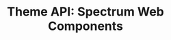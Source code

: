 ---
layout: api.njk
title: 'Theme API: Spectrum Web Components'
displayName: Theme
componentName: theme
componentHeading: sp-theme
tags:
- component-api
---